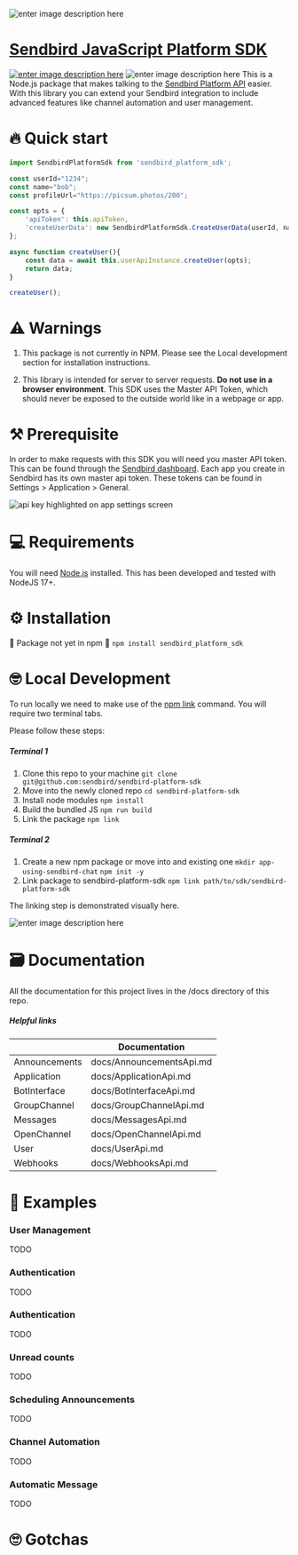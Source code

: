 ![enter image description here](http://ww1.prweb.com/prfiles/2021/09/14/18371217/Sendbird_Logo_RGB_lg.png)

# [Sendbird JavaScript Platform SDK](https://sendbird.com/docs/chat/v3/platform-api/getting-started/prepare-to-use-api)


[![enter image description here](https://img.shields.io/badge/SDK-docs-green)](https://sendbird.com/docs/chat/v3/platform-api)
![enter image description here](https://img.shields.io/github/issues-raw/sendbird/sendbird-discord-javascript-sample)
This is a Node.js package that makes talking to the [Sendbird Platform API](https://sendbird.com/docs/chat/v3/platform-api/getting-started/prepare-to-use-api) easier. With this library you can extend your Sendbird integration to include advanced features like channel automation and user management.

# 🔥 Quick start

```javascript  
import SendbirdPlatformSdk from 'sendbird_platform_sdk';

const userId="1234";
const name="bob";
const profileUrl="https://picsum.photos/200";

const opts = {
    'apiToken': this.apiToken,
    'createUserData': new SendbirdPlatformSdk.CreateUserData(userId, name, profileUrl,
};

async function createUser(){
    const data = await this.userApiInstance.createUser(opts);
    return data;
}

createUser();

```

# ⚠️ Warnings
 1. This package is not currently in NPM. Please see  the Local development section for installation instructions. 


 2. This library is intended for server to server requests. **Do not use in a browser environment**. This SDK uses the Master API Token, which should never be exposed to the outside world like in a webpage or app.

# ⚒️ Prerequisite
In order to make requests with this SDK you will need you master API token. This can be found through the [Sendbird dashboard](https://dashboard.sendbird.com/).  Each app you create in Sendbird has its own master api token. These tokens can be found in Settings > Application > General.

![api key highlighted on app settings screen](sendbird-api-token-dashboard.png)

# 💻 Requirements 
You will need [Node.js](https://nodejs.org/en/download/) installed. This has been developed and tested with NodeJS 17+.

# ⚙️ Installation 
🚨 Package not yet in npm 🚨
```npm install sendbird_platform_sdk```

# 🤓 Local Development
To run locally we need to make use of the [npm link](https://docs.npmjs.com/cli/v8/commands/npm-link) command. You will require two terminal tabs. 

Please follow these steps:
##### Terminal 1
1. Clone this repo to your machine  ```git clone git@github.com:sendbird/sendbird-platform-sdk```
2. Move into the newly cloned repo  ```cd sendbird-platform-sdk```
3. Install node modules  ```npm install```
4. Build the bundled JS   ```npm run build```
5. Link the package   ```npm link```

##### Terminal 2
1. Create a new npm package or move into and existing one  ```mkdir app-using-sendbird-chat```
```npm init -y```
2. Link package to sendbird-platform-sdk ```npm link path/to/sdk/sendbird-platform-sdk```

The linking step is demonstrated visually here.

![enter image description here](npm-link-raw-fast.gif)


# 🗃️ Documentation 
All the documentation for this project lives in the /docs directory of this repo. 

##### Helpful links

|       | Documentation |
| ----------- | ----------- |
| Announcements   | docs/AnnouncementsApi.md|
| Application | docs/ApplicationApi.md  |
| BotInterface | docs/BotInterfaceApi.md  |
| GroupChannel | docs/GroupChannelApi.md  |
| Messages | docs/MessagesApi.md  |
| OpenChannel | docs/OpenChannelApi.md  |
| User | docs/UserApi.md  |
| Webhooks | docs/WebhooksApi.md  |


# 👀 Examples
### User Management 
TODO
### Authentication
TODO
### Authentication
TODO
### Unread counts
TODO
### Scheduling Announcements
TODO
### Channel Automation
TODO
### Automatic Message
TODO
 
# 🙄 Gotchas